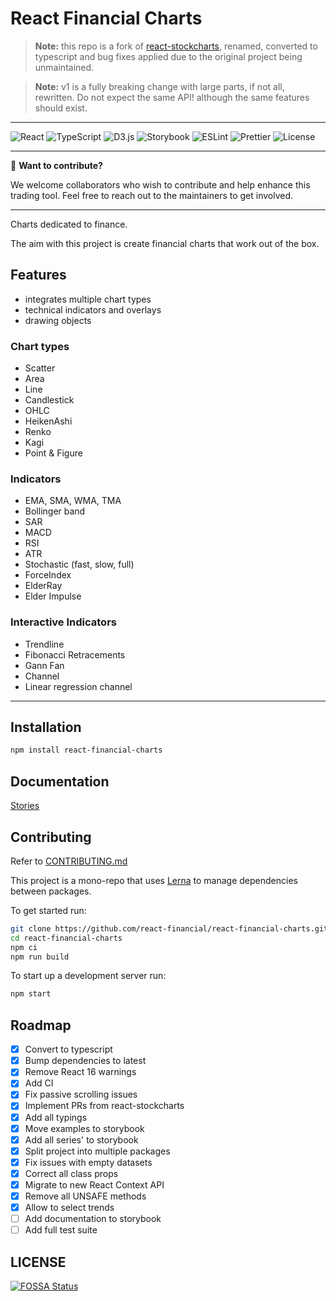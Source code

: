 # React Financial Charts

> **Note:** this repo is a fork of [react-stockcharts](https://github.com/rrag/react-stockcharts), renamed, converted to typescript and bug fixes applied due to the original project being unmaintained.

> **Note:** v1 is a fully breaking change with large parts, if not all, rewritten. Do not expect the same API! although the same features should exist.

---

![React](https://img.shields.io/badge/React-16%7C17%7C18%7C19-4B32C3?logo=react&logoColor=white)
![TypeScript](https://img.shields.io/badge/TypeScript-4.9.5-3178C6?logo=typescript&logoColor=white)
![D3.js](https://img.shields.io/badge/D3.js-2.9.1-E3FF00?logo=d3.js&logoColor=white)
![Storybook](https://img.shields.io/badge/Storybook-6.1.20-5B8CD6?logo=storybook&logoColor=white)
![ESLint](https://img.shields.io/badge/ESLint-8.40.0-61DAFB?logo=eslint&logoColor=white)
![Prettier](https://img.shields.io/badge/Prettier-2.8.8-FDE2C6?logo=prettier&logoColor=white)
![License](https://img.shields.io/badge/License-MIT-C0C0C0)

---

🚀 **Want to contribute?**

We welcome collaborators who wish to contribute and help enhance this trading tool. Feel free to reach out to the maintainers to get involved.

---
Charts dedicated to finance.

The aim with this project is create financial charts that work out of the box.

## Features

- integrates multiple chart types
- technical indicators and overlays
- drawing objects

### Chart types

- Scatter
- Area
- Line
- Candlestick
- OHLC
- HeikenAshi
- Renko
- Kagi
- Point & Figure

### Indicators

- EMA, SMA, WMA, TMA
- Bollinger band
- SAR
- MACD
- RSI
- ATR
- Stochastic (fast, slow, full)
- ForceIndex
- ElderRay
- Elder Impulse

### Interactive Indicators

- Trendline
- Fibonacci Retracements
- Gann Fan
- Channel
- Linear regression channel

---

## Installation

```sh
npm install react-financial-charts
```

## Documentation

[Stories](https://react-financial.github.io/react-financial-charts/)

## Contributing

Refer to [CONTRIBUTING.md](./CONTRIBUTING.md)

This project is a mono-repo that uses [Lerna](https://lerna.js.org/) to manage dependencies between packages.

To get started run:

```bash
git clone https://github.com/react-financial/react-financial-charts.git
cd react-financial-charts
npm ci
npm run build
```

To start up a development server run:

```bash
npm start
```

## Roadmap

- [x] Convert to typescript
- [x] Bump dependencies to latest
- [x] Remove React 16 warnings
- [x] Add CI
- [x] Fix passive scrolling issues
- [x] Implement PRs from react-stockcharts
- [x] Add all typings
- [x] Move examples to storybook
- [x] Add all series' to storybook
- [x] Split project into multiple packages
- [x] Fix issues with empty datasets
- [x] Correct all class props
- [x] Migrate to new React Context API
- [x] Remove all UNSAFE methods
- [x] Allow to select trends
- [ ] Add documentation to storybook
- [ ] Add full test suite

## LICENSE

[![FOSSA Status](https://app.fossa.com/api/projects/custom%2B13613%2Fgit%40github.com%3Areactivemarkets%2Freact-financial-charts.git.svg?type=large)](https://app.fossa.com/projects/custom%2B13613%2Fgit%40github.com%3Areactivemarkets%2Freact-financial-charts.git?ref=badge_large)
